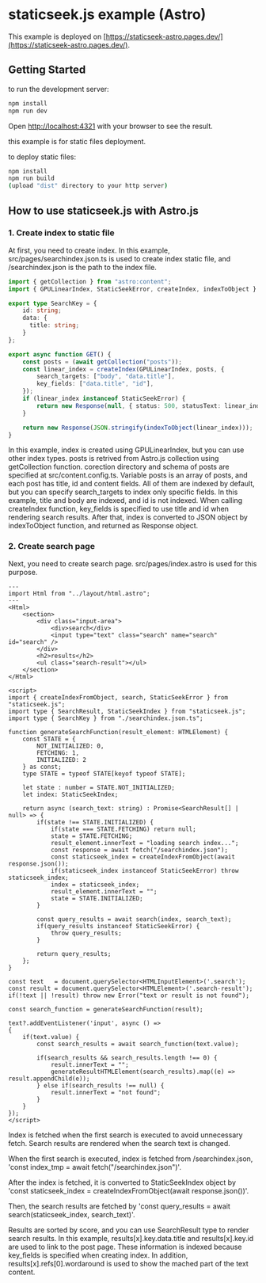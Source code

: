 # staticseek.js example (Astro)

This example is deployed on [https://staticseek-astro.pages.dev/](https://staticseek-astro.pages.dev/).

## Getting Started

to run the development server:

```bash
npm install
npm run dev
```

Open [http://localhost:4321](http://localhost:4321) with your browser to see the result.

this example is for static files deployment.

to deploy static files:

```bash
npm install
npm run build
(upload "dist" directory to your http server)
```

## How to use staticseek.js with Astro.js

### 1. Create index to static file

At first, you need to create index. In this example, src/pages/searchindex.json.ts is used to create index static file, and /searchindex.json is the path to the index file.

```ts
import { getCollection } from "astro:content";
import { GPULinearIndex, StaticSeekError, createIndex, indexToObject } from "staticseek.js";

export type SearchKey = {
    id: string;
    data: {
      title: string;
    }
};

export async function GET() {
    const posts = (await getCollection("posts"));
    const linear_index = createIndex(GPULinearIndex, posts, {
        search_targets: ["body", "data.title"],
        key_fields: ["data.title", "id"],
    });
    if (linear_index instanceof StaticSeekError) {
        return new Response(null, { status: 500, statusText: linear_index.message });
    }

    return new Response(JSON.stringify(indexToObject(linear_index)));
}
```

In this example, index is created using GPULinearIndex, but you can use other index types.
posts is retrived from Astro.js collection using getCollection function.
corection directory and schema of posts are specified at src/content.config.ts.
Variable posts is an array of posts, and each post has title, id and content fields. All of them are indexed by default, but you can specify search_targets to index only specific fields. In this example, title and body are indexed, and id is not indexed.
When calling createIndex function, key_fields is specified to use title and id when rendering search results.
After that, index is converted to JSON object by indexToObject function, and returned as Response object.

### 2. Create search page

Next, you need to create search page. src/pages/index.astro is used for this purpose.

```astro
---
import Html from "../layout/html.astro";
---
<Html>
	<section>
		<div class="input-area">
			<div>search</div>
			<input type="text" class="search" name="search" id="search" />
		</div>
		<h2>results</h2>
		<ul class="search-result"></ul>
	</section>
</Html>

<script>
import { createIndexFromObject, search, StaticSeekError } from "staticseek.js";
import type { SearchResult, StaticSeekIndex } from "staticseek.js";
import type { SearchKey } from "./searchindex.json.ts";

function generateSearchFunction(result_element: HTMLElement) {
	const STATE = {
		NOT_INITIALIZED: 0,
		FETCHING: 1,
		INITIALIZED: 2
	} as const;
	type STATE = typeof STATE[keyof typeof STATE];

	let state : number = STATE.NOT_INITIALIZED;
	let index: StaticSeekIndex;

	return async (search_text: string) : Promise<SearchResult[] | null> => {
		if(state !== STATE.INITIALIZED) {
			if(state === STATE.FETCHING) return null;
			state = STATE.FETCHING;
			result_element.innerText = "loading search index...";
			const response = await fetch("/searchindex.json");
			const staticseek_index = createIndexFromObject(await response.json());
			if(staticseek_index instanceof StaticSeekError) throw staticseek_index;
			index = staticseek_index;
			result_element.innerText = "";
			state = STATE.INITIALIZED;
		}

		const query_results = await search(index, search_text);
		if(query_results instanceof StaticSeekError) {
			throw query_results;
		}

		return query_results;
	};
}

const text   = document.querySelector<HTMLInputElement>('.search');
const result = document.querySelector<HTMLElement>('.search-result');
if(!text || !result) throw new Error("text or result is not found");

const search_function = generateSearchFunction(result);

text?.addEventListener('input', async () =>
{
	if(text.value) {
		const search_results = await search_function(text.value);

		if(search_results && search_results.length !== 0) {
			result.innerText = "";
			generateResultHTMLElement(search_results).map((e) => result.appendChild(e));
		} else if(search_results !== null) {
			result.innerText = "not found";
		}
	}
});
</script>
```

Index is fetched when the first search is executed to avoid unnecessary fetch.
Search results are rendered when the search text is changed.

When the first search is executed, index is fetched from /searchindex.json, 'const index_tmp = await fetch("/searchindex.json")'.

After the index is fetched, it is converted to StaticSeekIndex object by 'const staticseek_index = createIndexFromObject(await response.json())'.

Then, the search results are fetched by 'const query_results = await search(staticseek_index, search_text)'.

Results are sorted by score, and you can use SearchResult type to render search results.
In this example, results[x].key.data.title and results[x].key.id are used to link to the post page.
These information is indexed because key_fields is specified when creating index.
In addition, results[x].refs[0].wordaround is used to show the mached part of the text content.
